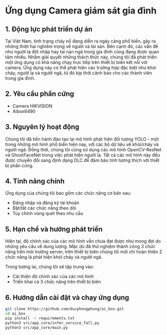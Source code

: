 # Ứng dụng Camera giám sát gia đình

## 1. Động lực phát triển dự án

Tại Việt Nam, tình trạng cháy nổ đang diễn ra ngày càng phổ biến, gây ra những thiệt hại nghiêm trọng về người và tài sản. Bên cạnh đó, các vấn đề như người lạ đột nhập hay tai nạn ngã trong gia đình cũng đang được quan tâm nhiều. Nhằm giải quyết những thách thức này, chúng tôi đã phát triển một ứng dụng có khả năng chạy trực tiếp trên thiết bị biên kết nối với camera. Ứng dụng này có thể phát hiện các trường hợp đặc biệt như khói cháy, người lạ và người ngã, từ đó kịp thời cảnh báo cho các thành viên trong gia đình.

## 2. Yêu cầu phần cứng

- Camera HIKVISION
- Aibox6490

## 3. Nguyên lý hoạt động

Chúng tôi đã tiến hành đào tạo lại mô hình phát hiện đối tượng YOLO - một trong những mô hình phổ biến hiện nay, với các bộ dữ liệu về khói/cháy và người ngã. Đồng thời, chúng tôi cũng sử dụng các mô hình OpenCV-ResNet và GhostFaceNet trong việc phát hiện người lạ. Tất cả các mô hình này đều được chuyển đổi sang định dạng DLC để đảm bảo tính tương thích với thiết bị phần cứng.

## 4. Tính năng chính

Ứng dụng của chúng tôi bao gồm các chức năng cơ bản sau:
- Đăng nhập và đăng ký tài khoản
- Bật/tắt các chức năng theo dõi
- Tùy chỉnh vùng quét theo nhu cầu

## 5. Hạn chế và hướng phát triển

Hiện tại, độ chính xác của các mô hình vẫn chưa đạt được như mong đợi do những yêu cầu về dung lượng. Mặc dù đã thử nghiệm thành công 3 chức năng trên môi trường server, trên thiết bị biên chúng tôi mới chỉ hoàn thiện 2 chức năng là phát hiện khói cháy và người ngã.

Trong tương lai, chúng tôi sẽ tập trung vào:
- Cải thiện độ chính xác của các mô hình
- Triển khai cả 3 chức năng trên thiết bị biên

## 6. Hướng dẫn cài đặt và chạy ứng dụng

```bash
git clone https://github.com/ducphongphung/ai_box.git
cd ai_box
pip install -r requirements.txt
python3 src/app_core/infer_service_fall.py
python3 src/app_core/main.py